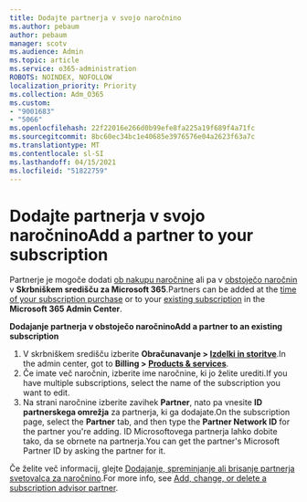 ```yaml
---
title: Dodajte partnerja v svojo naročnino
ms.author: pebaum
author: pebaum
manager: scotv
ms.audience: Admin
ms.topic: article
ms.service: o365-administration
ROBOTS: NOINDEX, NOFOLLOW
localization_priority: Priority
ms.collection: Adm_O365
ms.custom:
- "9001683"
- "5066"
ms.openlocfilehash: 22f22016e266d0b99efe8fa225a19f689f4a71fc
ms.sourcegitcommit: 8bc60ec34bc1e40685e3976576e04a2623f63a7c
ms.translationtype: MT
ms.contentlocale: sl-SI
ms.lasthandoff: 04/15/2021
ms.locfileid: "51822759"
---
```

# <a name="add-a-partner-to-your-subscription"></a><span data-ttu-id="3ced0-102">Dodajte partnerja v svojo naročnino</span><span class="sxs-lookup"><span data-stu-id="3ced0-102">Add a partner to your subscription</span></span>

<span data-ttu-id="3ced0-103">Partnerje je mogoče dodati [ob nakupu naročnine](https://docs.microsoft.com/microsoft-365/admin/misc/add-partner?view=o365-worldwide#add-a-partner-at-the-time-of-purchase) ali pa v [obstoječo naročnin](https://docs.microsoft.com/microsoft-365/admin/misc/add-partner?view=o365-worldwide#add-a-partner-to-an-existing-subscription) v **Skrbniškem središču za Microsoft 365**.</span><span class="sxs-lookup"><span data-stu-id="3ced0-103">Partners can be added at the [time of your subscription purchase](https://docs.microsoft.com/microsoft-365/admin/misc/add-partner?view=o365-worldwide#add-a-partner-at-the-time-of-purchase) or to your [existing subscription](https://docs.microsoft.com/microsoft-365/admin/misc/add-partner?view=o365-worldwide#add-a-partner-to-an-existing-subscription) in the **Microsoft 365 Admin Center**.</span></span>

<span data-ttu-id="3ced0-104">**Dodajanje partnerja v obstoječo naročnino**</span><span class="sxs-lookup"><span data-stu-id="3ced0-104">**Add a partner to an existing subscription**</span></span>

1. <span data-ttu-id="3ced0-105">V skrbniškem središču izberite **Obračunavanje > [Izdelki in storitve](https://go.microsoft.com/fwlink/p/?linkid=842054)**.</span><span class="sxs-lookup"><span data-stu-id="3ced0-105">In the admin center, got to **Billing > [Products & services](https://go.microsoft.com/fwlink/p/?linkid=842054)**.</span></span> 
2. <span data-ttu-id="3ced0-106">Če imate več naročnin, izberite ime naročnine, ki jo želite urediti.</span><span class="sxs-lookup"><span data-stu-id="3ced0-106">If you have multiple subscriptions, select the name of the subscription you want to edit.</span></span> 
3. <span data-ttu-id="3ced0-107">Na strani naročnine izberite zavihek **Partner**, nato pa vnesite **ID partnerskega omrežja** za partnerja, ki ga dodajate.</span><span class="sxs-lookup"><span data-stu-id="3ced0-107">On the subscription page, select the **Partner** tab, and then type the **Partner Network ID** for the partner you're adding.</span></span> <span data-ttu-id="3ced0-108">ID Microsoftovega partnerja lahko dobite tako, da se obrnete na partnerja.</span><span class="sxs-lookup"><span data-stu-id="3ced0-108">You can get the partner's Microsoft Partner ID by asking the partner for it.</span></span> 

<span data-ttu-id="3ced0-109">Če želite več informacij, glejte [Dodajanje, spreminjanje ali brisanje partnerja svetovalca za naročnino](https://docs.microsoft.com/microsoft-365/admin/misc/add-partner).</span><span class="sxs-lookup"><span data-stu-id="3ced0-109">For more info, see [Add, change, or delete a subscription advisor partner](https://docs.microsoft.com/microsoft-365/admin/misc/add-partner).</span></span> 
